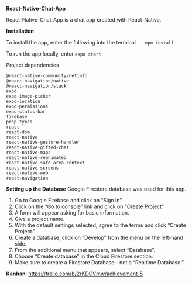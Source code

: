 
**React-Native-Chat-App**

React-Native-Chat-App is a chat app created with React-Native.

**Installation**

To install the app, enter the following into the terminal
```    npm install  ```

To run the app locally, enter
```expo start``` 

Project dependencies

```@react-native-community/masked-view
@react-native-community/netinfo
@react-navigation/native
@react-navigation/stack
expo
expo-image-picker
expo-location
expo-permissions
expo-status-bar
firebase
prop-types
react
react-dom
react-native
react-native-gesture-handler
react-native-gifted-chat
react-native-maps
react-native-reanimated
react-native-safe-area-context
react-native-screens
react-native-web
react-navigation
```
**Setting up the Database**
Google Firestore database was used for this app.

1. Go to Google Firebase and click on “Sign in”
2. Click on the “Go to console” link and click on "Create Project"
3. A form will appear asking for basic information.
4. Give a project name.
5. With the default settings selected, agree to the terms and click “Create Project.”
6. Create a database, click on “Develop” from the menu on the left-hand side.
7. From the additional menu that appears, select “Database”.
8. Choose “Create database” in the Cloud Firestore section.
9. Make sure to create a Firestore Database—not a “Realtime Database.”

**Kanban**: https://trello.com/b/2rKDOVmw/achievement-5